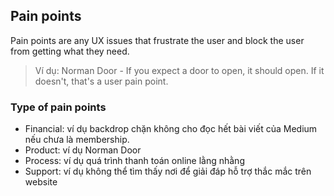 ## Pain points
Pain points are any UX issues that frustrate the user and block the user from getting what they need.

> Ví dụ: Norman Door - If you expect a door to open, it should open. If it doesn't, that's a user pain point.

### Type of pain points
- Financial: ví dụ backdrop chặn không cho đọc hết bài viết của Medium nếu chưa là membership.
- Product: ví dụ Norman Door
- Process: ví dụ quá trình thanh toán online lằng nhằng
- Support: ví dụ không thể tìm thấy nơi để giải đáp hỗ trợ thắc mắc trên website